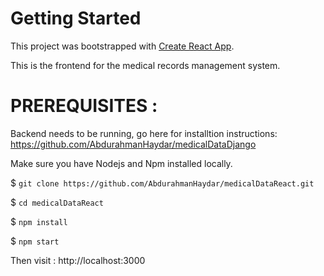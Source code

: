 # Getting Started 

This project was bootstrapped with [Create React App](https://github.com/facebook/create-react-app).

This is the frontend for the medical records management system.

# PREREQUISITES :

Backend needs to be running, go here for installtion instructions: https://github.com/AbdurahmanHaydar/medicalDataDjango

Make sure you have Nodejs and Npm installed locally.

$ `git clone https://github.com/AbdurahmanHaydar/medicalDataReact.git`

$ `cd medicalDataReact`

$ `npm install`

$ `npm start`

Then visit : http://localhost:3000
